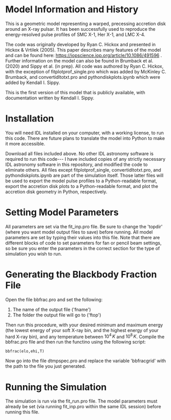 # Model Information and History

This is a geometric model representing a warped, precessing accretion disk around an X-ray pulsar. It has been successfully used to reproduce the energy-resolved pulse profiles of SMC X-1, Her X-1, and LMC X-4.

The code was originally developed by Ryan C. Hickox and presented in Hickox & Vrtilek (2005). This paper describes many features of the model and can be found here: https://iopscience.iop.org/article/10.1086/491596 .
Further information on the model can also be found in Brumback et al. (2020) and Sippy et al. (in prep). All code was authored by Ryan C. Hickox, with the exception of fitplotprof_single.pro which was added by McKinley C. Brumback, and convertidltotxt.pro and pythondiskplots.ipynb which were added by Kendall I. Sippy.

This is the first version of this model that is publicly available, with documentation written by Kendall I. Sippy. 

# Installation

You will need IDL installed on your computer, with a working license, to run this code. There are future plans to translate the model into Python to make it more accessible.

Download all files included above. No other IDL astronomy software is required to run this code--- I have included copies of any strictly necessary IDL astronomy software in this repository, and modified the code to eliminate others. All files except fitplotprof_single, convertidltotxt.pro, and pythondiskplots.ipynb are part of the simulation itself. Those latter files will be used to export the model pulse profiles to a Python-readable format, export the accretion disk plots to a Python-readable format, and plot the accretion disk geometry in Python, respectively.

# Setting Model Parameters
All parameters are set via the fit_inp.pro file. Be sure to change the 'topdir' (where you want model output files to save) before running. All model parameters are set by typing their values into this file. Note that there are different blocks of code to set parameters for fan or pencil beam settings, so be sure you enter the parameters in the correct section for the type of simulation you wish to run.

# Generating the Blackbody Fraction File
Open the file bbfrac.pro and set the following:
1. The name of the output file ('fname')
2. The folder the output file will go to ('ftop')

Then run this procedure, with your desired minimum and maximum energy (the lowest energy of your soft X-ray bin, and the highest energy of your hard X-ray bin), and any temperature between $10^4 \, K$ and $10^8 \, K$. Compile the bbfrac.pro file and then run the functino using the following script:

``` bbfrac(elo,ehi,T) ```

Now go into the file dtmpspec.pro and replace the variable 'bbfracgrid' with the path to the file you just generated.

# Running the Simulation
The simulation is run via the fit_run.pro file. The model parameters must already be set (via running fit_inp.pro within the same IDL session) before running this file.

